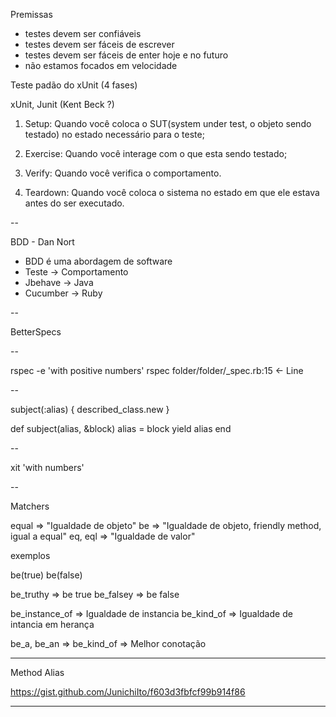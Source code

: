 
Premissas

- testes devem ser confiáveis
- testes devem ser fáceis de escrever
- testes devem ser fáceis de enter hoje e no futuro
- não estamos focados em velocidade


Teste padão do xUnit (4 fases)

xUnit, Junit (Kent Beck ?)

1. Setup: Quando você coloca o SUT(system under test, o objeto sendo testado) no estado necessário para o teste;

2. Exercise: Quando você interage com o que esta sendo testado;

3. Verify: Quando você verifica o comportamento.

4. Teardown: Quando você coloca o sistema no estado em que ele estava antes do ser executado.

--

BDD - Dan Nort

- BDD é uma abordagem de software
- Teste -> Comportamento
- Jbehave -> Java
- Cucumber -> Ruby

--

BetterSpecs

--
 
rspec -e 'with positive numbers'
rspec folder/folder/_spec.rb:15 <- Line

--

subject(:alias) { described_class.new }

def subject(alias, &block)
  alias = block
  yield alias
end

--

xit 'with numbers'

--

Matchers

equal => "Igualdade de objeto"
be => "Igualdade de objeto, friendly method, igual a equal"
eq, eql => "Igualdade de valor"

exemplos

be(true)
be(false)

be_truthy  => be true
be_falsey  => be false

be_instance_of => Igualdade de instancia
be_kind_of => Igualdade de intancia em herança

be_a, be_an => be_kind_of => Melhor conotação

---

Method Alias

https://gist.github.com/JunichiIto/f603d3fbfcf99b914f86


---
